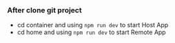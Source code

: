 ### After clone git project

- cd container and using <code>npm run dev</code> to start Host App
- cd home and using <code>npm run dev</code> to start Remote App
